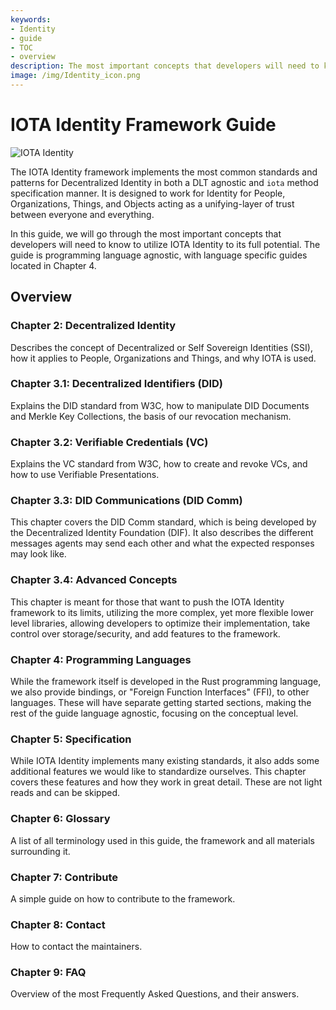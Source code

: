 ```yaml
---
keywords:
- Identity
- guide
- TOC
- overview
description: The most important concepts that developers will need to know to utilize IOTA Identity to its full potential.
image: /img/Identity_icon.png
---
```


# IOTA Identity Framework Guide

![IOTA Identity](https://github.com/iotaledger/identity.rs/raw/dev/.meta/identity_banner.png)

The IOTA Identity framework implements the most common standards and patterns for Decentralized Identity in both a DLT agnostic and `iota` method specification manner. It is designed to work for Identity for People, Organizations, Things, and Objects acting as a unifying-layer of trust between everyone and everything.

In this guide, we will go through the most important concepts that developers will need to know to utilize IOTA Identity to its full potential. The guide is programming language agnostic, with language specific guides located in Chapter 4.

## Overview

### Chapter 2: Decentralized Identity

Describes the concept of Decentralized or Self Sovereign Identities (SSI), how it applies to People, Organizations and Things, and why IOTA is used. 

### Chapter 3.1: Decentralized Identifiers (DID)

Explains the DID standard from W3C, how to manipulate DID Documents and Merkle Key Collections, the basis of our revocation mechanism.

### Chapter 3.2: Verifiable Credentials (VC)

Explains the VC standard from W3C, how to create and revoke VCs, and how to use Verifiable Presentations.

### Chapter 3.3: DID Communications (DID Comm)

This chapter covers the DID Comm standard, which is being developed by the Decentralized Identity Foundation (DIF). It also describes the different messages agents may send each other and what the expected responses may look like.

### Chapter 3.4: Advanced Concepts

This chapter is meant for those that want to push the IOTA Identity framework to its limits, utilizing the more complex, yet more flexible lower level libraries, allowing developers to optimize their implementation, take control over storage/security, and add features to the framework. 

### Chapter 4: Programming Languages

While the framework itself is developed in the Rust programming language, we also provide bindings, or "Foreign Function Interfaces" (FFI), to other languages. These will have separate getting started sections, making the rest of the guide language agnostic, focusing on the conceptual level. 

### Chapter 5: Specification

While IOTA Identity implements many existing standards, it also adds some additional features we would like to standardize ourselves. This chapter covers these features and how they work in great detail. These are not light reads and can be skipped. 


### Chapter 6: Glossary

A list of all terminology used in this guide, the framework and all materials surrounding it. 

### Chapter 7: Contribute

A simple guide on how to contribute to the framework.

### Chapter 8: Contact

How to contact the maintainers.

### Chapter 9: FAQ

Overview of the most Frequently Asked Questions, and their answers.
